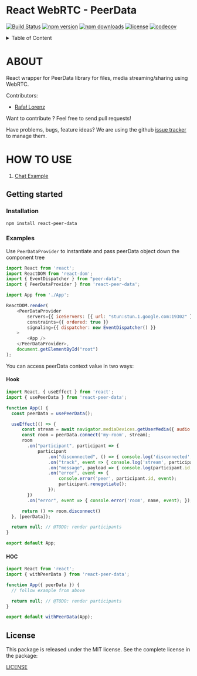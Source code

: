React WebRTC - PeerData
================
[![Build Status](https://travis-ci.org/vardius/react-peer-data.svg?branch=master)](https://travis-ci.org/vardius/react-peer-data)
[![npm version](https://img.shields.io/npm/v/react-peer-data.svg)](https://www.npmjs.com/package/react-peer-data)
[![npm downloads](https://img.shields.io/npm/dm/react-peer-data.svg)](https://www.npmjs.com/package/react-peer-data)
[![license](https://img.shields.io/github/license/vardius/react-peer-data.svg)](LICENSE)
[![codecov](https://codecov.io/gh/vardius/react-peer-data/branch/master/graph/badge.svg)](https://codecov.io/gh/vardius/react-peer-data)

<details>
  <summary>Table of Content</summary>

<!-- toc -->
- [About](#about)
- [How to use](#how-to-use)
  - [Installation](#installation)
  - [Examples](#examples)
    - [Hook](#hook)
    - [HOC](#hoc)
- [License](#license)
<!-- tocstop -->

</details>

ABOUT
==================================================
React wrapper for PeerData library for files, media streaming/sharing using WebRTC.

Contributors:

* [Rafał Lorenz](http://rafallorenz.com)

Want to contribute ? Feel free to send pull requests!

Have problems, bugs, feature ideas?
We are using the github [issue tracker](https://github.com/vardius/react-peer-data/issues) to manage them.

<!-- ![Dashboard](../master/.github/kubernetes-dashboard-overview.png)
![Dashboard](../master/.github/kubernetes-dashboard-pods.png) -->

HOW TO USE
==================================================

1. [Chat Example](https://github.com/vardius/react-webrtc-chat)

## Getting started
### Installation
```bash
npm install react-peer-data
```
### Examples
Use `PeerDataProvider` to instantiate and pass peerData object down the component tree
```javascript
import React from 'react';
import ReactDOM from 'react-dom';
import { EventDispatcher } from "peer-data";
import { PeerDataProvider } from 'react-peer-data';

import App from './App';

ReactDOM.render(
    <PeerDataProvider
        servers={{ iceServers: [{ url: "stun:stun.1.google.com:19302" }] }}
        constraints={{ ordered: true }}
        signaling={{ dispatcher: new EventDispatcher() }}
    >
        <App />
    </PeerDataProvider>,
    document.getElementById("root")
);
```
You can access peerData context value in two ways:
#### Hook
```javascript
import React, { useEffect } from 'react';
import { usePeerData } from 'react-peer-data';

function App() {
  const peerData = usePeerData();

  useEffect(() => {
      const stream = await navigator.mediaDevices.getUserMedia({ audio: true, video: true });
      const room = peerData.connect('my-room', stream);
      room
        .on("participant", participant => {
            participant
                .on("disconnected", () => { console.log('disconnected', participant.id); })
                .on("track", event => { console.log('stream', participant.id, event.streams[0]); })
                .on("message", payload => { console.log(participant.id, payload); })
                .on("error", event => {
                    console.error('peer', participant.id, event);
                    participant.renegotiate();
                });
        })
        .on("error", event => { console.error('room', name, event); });

      return () => room.disconnect()
  }, [peerData]);

  return null; // @TODO: render participants
}

export default App;
```
#### HOC
```javascript
import React from 'react';
import { withPeerData } from 'react-peer-data';

function App({ peerData }) {
  // follow example from above

  return null; // @TODO: render participants
}

export default withPeerData(App);
```

License
-------

This package is released under the MIT license. See the complete license in the package:

[LICENSE](LICENSE.md)
